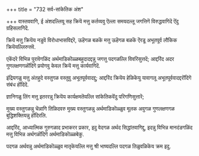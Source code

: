 +++
title = "732 सर्व-सांकेतिक अंश"

+++
वास्तववागि, ई अंशदल्लियू सह क्रियॆ मत्तु कर्तव्यवु ऎल्ला समयदल्लू जगत्तिगॆ विरुद्धवागिदॆ ऎंदु ग्रहिसलागिदॆ.

क्रियॆ मत्तु क्रियॆय नडुवॆ विरोधाभासविद्दरॆ, ऊहॆगळ बळकॆ मत्तु ऊहॆगळ बळकॆ ऎरडू अभूतपूर्व लौकिक क्रियॆयल्लिरुत्तवॆ.

एकॆंदरॆ विभिन्न पुरावॆगळिंद अर्थमाडिकॊळ्ळबहुदादद्दन्नु जगत्तु पदगळल्लि विवरिसुत्तदॆ; आद्दरिंद अदर गुणलक्षणगळॊंदिगॆ प्रयोगवु केवल क्रियॆ मत्तु कार्यवागिदॆ.

इंद्रियगळु मत्तु अंतहुदे वस्तुगळ वस्तुवु अभूतपूर्ववादद्दु; आद्दरिंद क्रियॆय हेळिकॆयु यावागलू अभूतपूर्ववादद्दरॊंदिगॆ संबंध हॊंदिदॆ.

ज्ञानिगळु लिंग मत्तु इतररन्नु क्रियॆय कार्यक्षमतॆयल्लि सांकेतिकवॆंदु परिगणिसुत्तारॆ;

मुख्य वस्तुगळन्नु चॆन्नागि तिळिदवरु मुख्य वस्तुगळन्नु अर्थमाडिकॊळ्ळुव मूलक अवुगळ गुणलक्षणगळ बुद्धिशक्तियन्नु हॊंदिरलि.

आद्दरिंद, आध्यात्मिक गुरुगळाद प्रभाकरर प्रकार, इदु वेदगळ अर्थद सिद्धांतवागिद्दु, इदन्नु विभिन्न मानदंडगळिंद मत्तु विभिन्न अर्थगळॊंदिगॆ अर्थमाडिकॊळ्ळबेकु.

पदगळ अर्थवन्नु अर्थमाडिकॊळ्ळुव मातृकॆयल्लि मत्तु श्री भाष्यदल्लि पदगळ तिळुवळिकॆय क्रम इदु.

